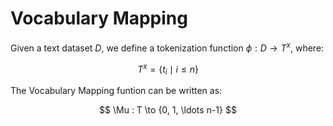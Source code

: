 # Vocabulary Mapping

Given a text dataset $D$, we define a tokenization function $\phi: D \to T^x$, where:

$$
T^x = \{t_i \mid i \leq n\}
$$

The Vocabulary Mapping funtion can be written as:

$$
\Mu : T \to {0, 1, \ldots n-1}
$$
